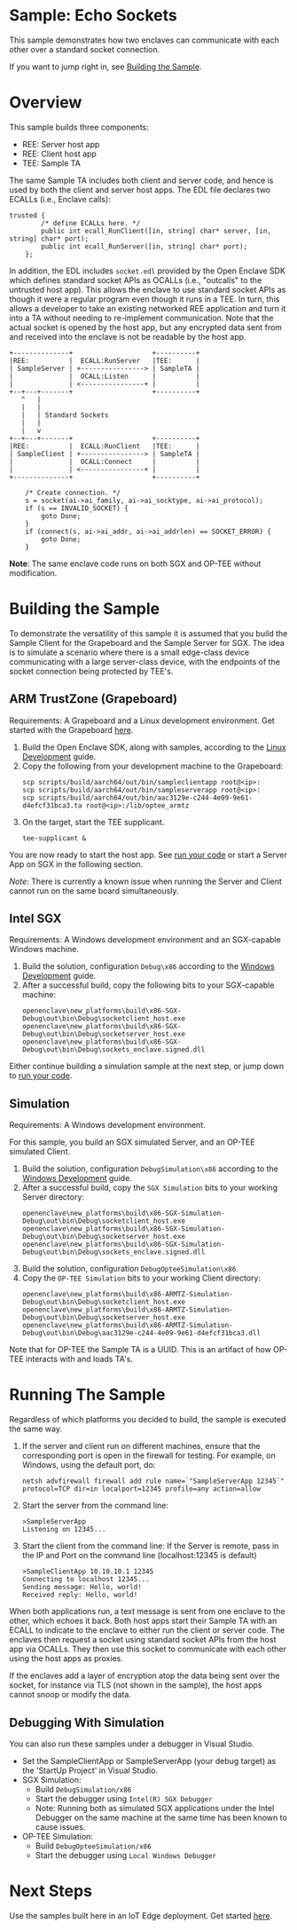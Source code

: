 Sample: Echo Sockets
=============

This sample demonstrates how two enclaves can communicate with each other over a standard socket connection.

If you want to jump right in, see [Building the Sample](sample_sockets.md#building-the-sample).

# Overview

This sample builds three components:

* REE: Server host app
* REE: Client host app
* TEE: Sample TA

The same Sample TA includes both client and server code, and hence is used by both the client and server host apps.
The EDL file declares two ECALLs (i.e., Enclave calls):

```
trusted {
        /* define ECALLs here. */
        public int ecall_RunClient([in, string] char* server, [in, string] char* port);
        public int ecall_RunServer([in, string] char* port);
    };
```

In addition, the EDL includes `socket.edl` provided by the Open Enclave SDK which defines standard socket APIs as OCALLs (i.e., "outcalls" to the untrusted host app).
This allows the enclave to use standard socket APIs as though it were a regular program even though it runs in a TEE.
In turn, this allows a developer to take an existing networked REE application and turn it into a TA without needing to re-implement communication.
Note that the actual socket is opened by the host app, but any encrypted data sent from and received into the enclave is not be readable by the host app.

```
+--------------+                    +----------+
|REE:          |  ECALL:RunServer   |TEE:      |
| SampleServer | +----------------> | SampleTA |
|              |  OCALL:Listen      |          |
|              | <----------------+ |          |
+--+---+-------+                    +----------+
   ^   |
   |   |
   |   | Standard Sockets
   |   |
   |   v
+--+---+-------+                    +----------+
|REE:          |  ECALL:RunClient   |TEE:      |
| SampleClient | +----------------> | SampleTA |
|              |  OCALL:Connect     |          |
|              | <----------------+ |          |
+--------------+                    +----------+
```

```
    /* Create connection. */
    s = socket(ai->ai_family, ai->ai_socktype, ai->ai_protocol);
    if (s == INVALID_SOCKET) {
        goto Done;
    }
    if (connect(s, ai->ai_addr, ai->ai_addrlen) == SOCKET_ERROR) {
        goto Done;
    }
```

**Note**: The same enclave code runs on both SGX and OP-TEE without modification.

# Building the Sample

To demonstrate the versatility of this sample it is assumed that you build the Sample Client for the Grapeboard and the Sample Server for SGX.
The idea is to simulate a scenario where there is a small edge-class device communicating with a large server-class device, 
with the endpoints of the socket connection being protected by TEE's.

## ARM TrustZone (Grapeboard)

Requirements: A Grapeboard and a Linux development environment.
Get started with the Grapeboard [here](grapeboard.md).

1) Build the Open Enclave SDK, along with samples, according to the [Linux Development](linux_arm_dev.md#building-the-sdk) guide.
2) Copy the following from your development machine to the Grapeboard:
    ```
    scp scripts/build/aarch64/out/bin/sampleclientapp root@<ip>:
    scp scripts/build/aarch64/out/bin/sampleserverapp root@<ip>:
    scp scripts/build/aarch64/out/bin/aac3129e-c244-4e09-9e61-d4efcf31bca3.ta root@<ip>:/lib/optee_armtz
    ```
3) On the target, start the TEE supplicant.
    ```
    tee-supplicant &
    ```
 You are now ready to start the host app.
 See [run your code](sample_sockets.md#running-the-sample) or start a Server App on SGX in the following section.
 
 *Note*: There is currently a known issue when running the Server and Client cannot run on the same board simultaneously.
 
## Intel SGX

Requirements: A Windows development environment and an SGX-capable Windows machine.

1) Build the solution, configuration `Debug\x86` according to the [Windows Development](win_sgx_dev.md) guide.
2) After a successful build, copy the following bits to your SGX-capable machine:
   ```
   openenclave\new_platforms\build\x86-SGX-Debug\out\bin\Debug\socketclient_host.exe
   openenclave\new_platforms\build\x86-SGX-Debug\out\bin\Debug\socketserver_host.exe
   openenclave\new_platforms\build\x86-SGX-Debug\out\bin\Debug\sockets_enclave.signed.dll
   ```

Either continue building a simulation sample at the next step, or jump down to [run your code](sample_sockets.md#running-the-sample).

## Simulation

Requirements: A Windows development environment.

For this sample, you build an SGX simulated Server, and an OP-TEE simulated Client.

1) Build the solution, configuration `DebugSimulation\x86` according to the [Windows Development](win_sgx_dev.md) guide.
2) After a successful build, copy the `SGX Simulation` bits to your working Server directory:
   ```
   openenclave\new_platforms\build\x86-SGX-Simulation-Debug\out\bin\Debug\socketclient_host.exe
   openenclave\new_platforms\build\x86-SGX-Simulation-Debug\out\bin\Debug\socketserver_host.exe
   openenclave\new_platforms\build\x86-SGX-Simulation-Debug\out\bin\Debug\sockets_enclave.signed.dll
   ```
3) Build the solution, configuration `DebugOpteeSimulation\x86`.
4) Copy the `OP-TEE Simulation` bits to your working Client directory:
   ```
   openenclave\new_platforms\build\x86-ARMTZ-Simulation-Debug\out\bin\Debug\socketclient_host.exe
   openenclave\new_platforms\build\x86-ARMTZ-Simulation-Debug\out\bin\Debug\socketserver_host.exe
   openenclave\new_platforms\build\x86-ARMTZ-Simulation-Debug\out\bin\Debug\aac3129e-c244-4e09-9e61-d4efcf31bca3.dll
   ```
Note that for OP-TEE the Sample TA is a UUID.
This is an artifact of how OP-TEE interacts with and loads TA's.

# Running The Sample

Regardless of which platforms you decided to build, the sample is executed the same way.

1. If the server and client run on different machines, ensure that the corresponding port is open in the firewall for testing.
For example, on Windows, using the default port, do:
    ```
    netsh advfirewall firewall add rule name=`"SampleServerApp 12345`" protocol=TCP dir=in localport=12345 profile=any action=allow
    ```
2. Start the server from the command line:
    ```
    >SampleServerApp
    Listening on 12345...
    ```
3. Start the client from the command line: 
   If the Server is remote, pass in the IP and Port on the command line (localhost:12345 is default)
    ```
    >SampleClientApp 10.10.10.1 12345
    Connecting to localhost 12345...
    Sending message: Hello, world!
    Received reply: Hello, world!
    ``` 

When both applications run, a text message is sent from one enclave to the other, which echoes it back. 
Both host apps start their Sample TA with an ECALL to indicate to the enclave to either run the client or server code.
The enclaves then request a socket using standard socket APIs from the host app via OCALLs.
They then use this socket to communicate with each other using the host apps as proxies.

If the enclaves add a layer of encryption atop the data being sent over the socket,
for instance via TLS (not shown in the sample), the host apps cannot snoop or modify the data.

## Debugging With Simulation

You can also run these samples under a debugger in Visual Studio.

* Set the SampleClientApp or SampleServerApp (your debug target) as the 'StartUp Project' in Visual Studio.
* SGX Simulation:
    * Build `DebugSimulation/x86`
    * Start the debugger using `Intel(R) SGX Debugger`
    * Note: Running both as simulated SGX applications under the Intel Debugger on the same machine at the same time has been known to cause issues.
* OP-TEE Simulation:
    * Build `DebugOpteeSimulation/x86`
    * Start the debugger using `Local Windows Debugger`

# Next Steps

Use the samples built here in an IoT Edge deployment. Get started [here](sample_edge_sockets.md).
